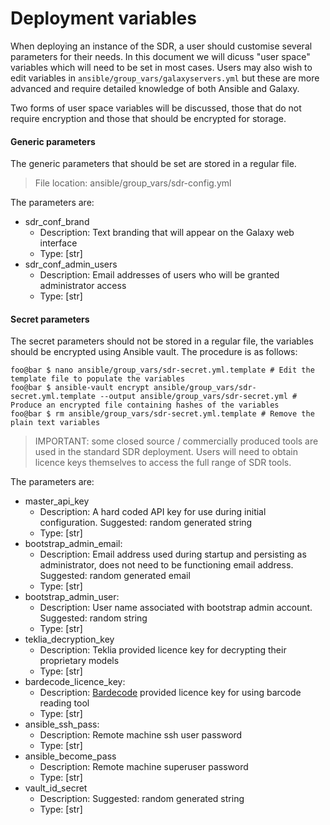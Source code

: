 # Deployment variables #

When deploying an instance of the SDR, a user should customise several parameters for their needs. In this document we will dicuss "user space" variables which will need to be set in most cases. Users may also wish to edit variables in `ansible/group_vars/galaxyservers.yml` but these are more advanced and require detailed knowledge of both Ansible and Galaxy.

Two forms of user space variables will be discussed, those that do not require encryption and those that should be encrypted for storage.

#### Generic parameters ####

The generic parameters that should be set are stored in a regular file.

> File location: ansible/group_vars/sdr-config.yml

The parameters are:

  * sdr\_conf\_brand
    * Description: Text branding that will appear on the Galaxy web interface
    * Type: [str]
  * sdr\_conf\_admin_users
    * Description: Email addresses of users who will be granted administrator access 
    * Type: [str]

#### Secret parameters ####

The secret parameters should not be stored in a regular file, the variables should be encrypted using Ansible vault. The procedure is as follows:

```console
foo@bar $ nano ansible/group_vars/sdr-secret.yml.template # Edit the template file to populate the variables
foo@bar $ ansible-vault encrypt ansible/group_vars/sdr-secret.yml.template --output ansible/group_vars/sdr-secret.yml # Produce an encrypted file containing hashes of the variables
foo@bar $ rm ansible/group_vars/sdr-secret.yml.template # Remove the plain text variables
```

> IMPORTANT: some closed source / commercially produced tools are used in the standard SDR deployment. Users will need to obtain licence keys themselves to access the full range of SDR tools.

The parameters are:
  * master\_api\_key
    * Description: A hard coded API key for use during initial configuration. Suggested: random generated string
    * Type: [str]
  * bootstrap\_admin\_email:
    * Description: Email address used during startup and persisting as administrator, does not need to be functioning email address. Suggested: random generated email
    * Type: [str]
  * bootstrap\_admin\_user:
    * Description: User name associated with bootstrap admin account. Suggested: random string
    * Type: [str]
  * teklia\_decryption\_key
    * Description: Teklia provided licence key for decrypting their proprietary models
    * Type: [str]
  * bardecode\_licence\_key:
    * Description: [Bardecode](https://www.bardecode.com/en1/ "Bardocode") provided licence key for using barcode reading tool
    * Type: [str]
  * ansible\_ssh\_pass:
    * Description: Remote machine ssh user password
    * Type: [str]
  * ansible\_become\_pass
    * Description: Remote machine superuser password
    * Type: [str]
  * vault\_id\_secret
    * Description: Suggested: random generated string
    * Type: [str]

